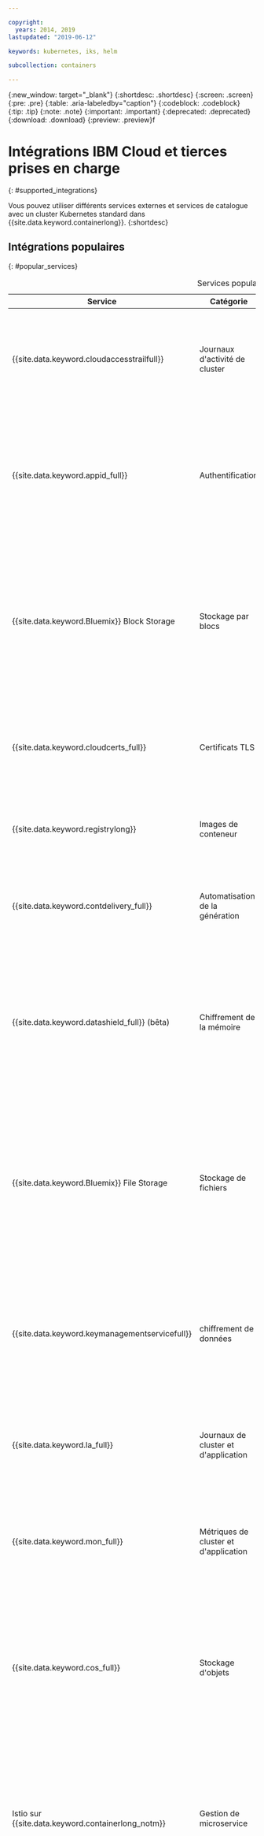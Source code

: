 ```yaml
---

copyright:
  years: 2014, 2019
lastupdated: "2019-06-12"

keywords: kubernetes, iks, helm

subcollection: containers

---
```


{:new_window: target="_blank"}
{:shortdesc: .shortdesc}
{:screen: .screen}
{:pre: .pre}
{:table: .aria-labeledby="caption"}
{:codeblock: .codeblock}
{:tip: .tip}
{:note: .note}
{:important: .important}
{:deprecated: .deprecated}
{:download: .download}
{:preview: .preview}f


# Intégrations IBM Cloud et tierces prises en charge
{: #supported_integrations}

Vous pouvez utiliser différents services externes et services de catalogue avec un cluster Kubernetes standard dans {{site.data.keyword.containerlong}}.
{:shortdesc}

## Intégrations populaires
{: #popular_services}

<table summary="Le tableau présente les services disponibles que vous pouvez ajouter à votre cluster et qui ont le plus de succès auprès des utilisateurs d'{{site.data.keyword.containerlong_notm}}. La lecture des lignes s'effectue de gauche à droite, avec le nom du service dans la première colonne et une description de ce service dans la seconde colonne.">
<caption>Services populaires</caption>
<thead>
<tr>
<th>Service</th>
<th>Catégorie </th>
<th>Description</th>
</tr>
</thead>
<tbody>
<tr>
<td>{{site.data.keyword.cloudaccesstrailfull}}</td>
<td>Journaux d'activité de cluster</td>
<td>Surveillez les activités d'administration intervenant dans votre cluster en analysant les journaux via Grafana. Pour plus d'informations sur ce service, voir la documentation d'[Activity Tracker](/docs/services/cloud-activity-tracker?topic=cloud-activity-tracker-getting-started). Pour plus d'informations sur les types d'événement dont vous pouvez assurer le suivi, voir [Evénements Activity Tracker](/docs/containers?topic=containers-at_events).</td>
</tr>
<tr>
<td>{{site.data.keyword.appid_full}}</td>
<td>Authentification</td>
<td>Ajoutez un niveau de sécurité à vos applications avec [{{site.data.keyword.appid_short}}](/docs/services/appid?topic=appid-getting-started) en obligeant les utilisateurs à se connecter. Pour l'authentification de demandes HTTP/HTTPS Web ou d'API vers votre application, vous pouvez intégrer {{site.data.keyword.appid_short_notm}} au service Ingress en utilisant l'[annotation Ingress d'authentification {{site.data.keyword.appid_short_notm}}](/docs/containers?topic=containers-ingress_annotation#appid-auth).</td>
</tr>
<tr>
<td>{{site.data.keyword.Bluemix}} Block Storage</td>
<td>Stockage par blocs</td>
<td>[{{site.data.keyword.Bluemix_notm}} Block Storage](/docs/infrastructure/BlockStorage?topic=BlockStorage-getting-started#getting-started) est une solution de stockage iSCSI persistant hautes performances que vous pouvez ajouter à vos applications en utilisant des volumes persistants (PV) Kubernetes. Utilisez du stockage par blocs pour déployer des applications avec état dans une zone unique ou sous forme de stockage haute performance pour des pods uniques. Pour plus d'informations sur la mise à disposition de stockage par blocs dans votre cluster, voir [Stockage de données sur {{site.data.keyword.Bluemix_notm}} Block Storage](/docs/containers?topic=containers-block_storage#block_storage)</td>
</tr>
<tr>
<td>{{site.data.keyword.cloudcerts_full}}</td>
<td>Certificats TLS</td>
<td>Vous pouvez utiliser <a href="/docs/services/certificate-manager?topic=certificate-manager-getting-started#getting-started" target="_blank">{{site.data.keyword.cloudcerts_long}} <img src="../icons/launch-glyph.svg" alt="Icône de lien externe"></a> pour stocker et gérer les certificats SSL pour vos applications. Pour plus d'informations, voir <a href="https://www.ibm.com/blogs/bluemix/2018/01/use-ibm-cloud-certificate-manager-ibm-cloud-container-service-deploy-custom-domain-tls-certificates/" target="_blank">Use {{site.data.keyword.cloudcerts_long_notm}} with {{site.data.keyword.containerlong_notm}} to deploy custom domain TLS Certificates <img src="../icons/launch-glyph.svg" alt="Icône de lien externe"></a>. </td>
</tr>
<tr>
<td>{{site.data.keyword.registrylong}}</td>
<td>Images de conteneur</td>
<td>Configurez votre propre référentiel d'images Docker sécurisé où vous pourrez stocker et partager des images en toute sécurité entre les utilisateurs du cluster. Pour plus d'informations, voir la <a href="/docs/services/Registry?topic=registry-getting-started" target="_blank">documentation {{site.data.keyword.registrylong}} <img src="../icons/launch-glyph.svg" alt="Icône de lien externe"></a>.</td>
</tr>
<tr>
<td>{{site.data.keyword.contdelivery_full}}</td>
<td>Automatisation de la génération</td>
<td>Permet d'automatiser vos générations d'applications et vos déploiements de conteneur sur les clusters Kubernetes en utilisant une chaîne d'outils. Pour plus d'informations sur la configuration, voir le blogue <a href="https://developer.ibm.com/recipes/tutorials/deploy-kubernetes-pods-to-the-bluemix-container-service-using-devops-pipelines/" target="_blank">Deploy Kubernetes pods to the {{site.data.keyword.containerlong_notm}} using DevOps Pipelines <img src="../icons/launch-glyph.svg" alt="Icône de lien externe"></a>. </td>
</tr>
<tr>
<td>{{site.data.keyword.datashield_full}} (bêta)</td>
<td>Chiffrement de la mémoire</td>
<td>Vous pouvez utiliser <a href="/docs/services/data-shield?topic=data-shield-getting-started#getting-started" target="_blank">{{site.data.keyword.datashield_short}} <img src="../icons/launch-glyph.svg" alt="Icône de lien externe"></a> pour chiffrer votre mémoire de données. {{site.data.keyword.datashield_short}} est intégré à la technologie Intel® Software Guard Extensions (SGX) et Fortanix® pour que le code et les données de vos charges de travail de conteneur {{site.data.keyword.Bluemix_notm}} soient protégés lors de leur utilisation. Le code d'application et les données s'exécutent dans des enclaves d'UC fortifiées, qui correspondent à des zones de mémoire sécurisées sur le noeud worker qui protègent les aspects critiques de l'application, ce qui permet de conserver le code et les données confidentiels et inchangés.</td>
</tr>
<tr>
<td>{{site.data.keyword.Bluemix}} File Storage</td>
<td>Stockage de fichiers</td>
<td>[{{site.data.keyword.Bluemix_notm}} File Storage](/docs/infrastructure/FileStorage?topic=FileStorage-getting-started#getting-started) est une solution de stockage de fichiers NFS persistant, rapide et flexible en réseau que vous pouvez ajouter à vos applications en utilisant des volumes persistants Kubernetes. Vous pouvez choisir entre des niveaux de stockage prédéfinis avec des tailles en gigaoctets (Go) et un nombre d'opérations d'entrée-sortie par seconde (IOPS) répondant aux exigences de vos charges de travail. Pour plus d'informations sur la mise à disposition de stockage de fichiers dans votre cluster, voir [Stockage de données sur {{site.data.keyword.Bluemix_notm}} File Storage](/docs/containers?topic=containers-file_storage#file_storage).</td>
</tr>
<tr>
<td>{{site.data.keyword.keymanagementservicefull}}</td>
<td>chiffrement de données</td>
<td>Chiffrez les valeurs confidentielles (secrets) Kubernetes figurant dans votre cluster en activant {{site.data.keyword.keymanagementserviceshort}}. Le chiffrement des valeurs confidentielles Kubernetes empêche des utilisateurs non autorisés d'accéder aux informations sensibles du cluster.<br>Pour configurer le chiffrement, voir <a href="/docs/containers?topic=containers-encryption#keyprotect">Chiffrement de valeurs confidentielles Kubernetes à l'aide de {{site.data.keyword.keymanagementserviceshort}}</a>.<br>Pour plus d'informations, voir la <a href="/docs/services/key-protect?topic=key-protect-getting-started-tutorial" target="_blank">documentation {{site.data.keyword.keymanagementserviceshort}} <img src="../icons/launch-glyph.svg" alt="Icône de lien externe"></a>.</td>
</tr>
<tr>
<td>{{site.data.keyword.la_full}}</td>
<td>Journaux de cluster et d'application</td>
<td>Ajoutez des fonctionnalités de gestion de journaux à votre cluster en déployant LogDNA en tant que service tiers sur vos noeuds worker afin de gérer les journaux à partir de vos conteneurs de pod. Pour plus d'informations, voir [Managing Kubernetes cluster logs with {{site.data.keyword.loganalysisfull_notm}} with LogDNA](/docs/services/Log-Analysis-with-LogDNA/tutorials?topic=LogDNA-kube#kube).</td>
</tr>
<tr>
<td>{{site.data.keyword.mon_full}}</td>
<td>Métriques de cluster et d'application</td>
<td>Gagnez en visibilité opérationnelle sur les performances et l'état de santé de vos applications en déployant Sysdig en tant que service tiers sur vos noeuds worker pour transférer des métriques à {{site.data.keyword.monitoringlong}}. Pour plus d'informations, voir [Analyzing metrics for an app that is deployed in a Kubernetes cluster](/docs/services/Monitoring-with-Sysdig/tutorials?topic=Sysdig-kubernetes_cluster#kubernetes_cluster). </td>
</tr>
<tr>
<td>{{site.data.keyword.cos_full}}</td>
<td>Stockage d'objets</td>
<td>Les données stockées avec {{site.data.keyword.cos_short}} sont chiffrées et disséminées entre plusieurs emplacements géographiques. Elles sont accessibles via HTTP en utilisant une API REST. Vous pouvez utiliser l'[image ibm-backup-restore](/docs/services/RegistryImages/ibm-backup-restore?topic=RegistryImages-ibmbackup_restore_starter) pour configurer le service de sorte à effectuer des sauvegardes ponctuelles ou planifiées pour les données figurant dans vos clusters. Pour plus d'informations sur le service, voir la <a href="/docs/services/cloud-object-storage?topic=cloud-object-storage-about" target="_blank">documentation {{site.data.keyword.cos_short}} <img src="../icons/launch-glyph.svg" alt="Icône de lien externe"></a>.</td>
</tr>
<tr>
<td>Istio sur {{site.data.keyword.containerlong_notm}}</td>
<td>Gestion de microservice</td>
<td><a href="https://www.ibm.com/cloud/info/istio" target="_blank">Istio <img src="../icons/launch-glyph.svg" alt="Icône de lien externe"></a> est un service open source qui fournit aux développeurs un moyen de connecter, sécuriser, gérer et surveiller un réseau de microservices, appelé également maillage de services, sur des plateformes d'orchestration de cloud. Istio sur {{site.data.keyword.containerlong}} propose une installation en une seule étape d'Istio dans votre cluster via un module complémentaire géré. En un seul clic, vous pouvez obtenir tous les composants de base d'Istio, des fonctions de suivi, de surveillance et de visualisation supplémentaires, ainsi que le modèle opérationnel d'application BookInfo. Pour commencer, voir [Utilisation du module complémentaire Istio géré (bêta)](/docs/containers?topic=containers-istio).</td>
</tr>
<tr>
<td>Knative</td>
<td>Applications sans serveur</td>
<td>[Knative ![Icône de lien externe](../icons/launch-glyph.svg "Icône de lien externe")](https://github.com/knative/docs) est une plateforme open source développée par IBM, Google, Pivotal, Red Hat, Cisco et d'autres firmes dans l'objectif d'étendre les capacités de Kubernetes pour vous aider à créer des applications modernes, conteneurisées, axées sur la source et sans serveur, en plus de votre cluster Kubernetes. Cette plateforme utilise une approche cohérente couvrant plusieurs infrastructures et langages de programmation pour permettre l'abstraction de la charge opérationnelle de construction, déploiement et gestion des charges de travail dans Kubernetes pour que les développeurs puissent se concentrer sur ce qui les intéresse le plus : le code source. Pour plus d'informations, voir [Déploiement d'applications sans serveur avec Knative](/docs/containers?topic=containers-serverless-apps-knative). </td>
</tr>
<tr>
<td>Portworx</td>
<td>Stockage pour les applications avec état</td>
<td>[Portworx ![Icône de lien externe](../icons/launch-glyph.svg "Icône de lien externe")](https://portworx.com/products/introduction/) est une solution de stockage SDS à haute disponibilité que vous pouvez utiliser pour gérer du stockage persistant pour vos bases de données conteneurisées et d'autres applications avec état, ou pour partager des données entre des pods sur plusieurs zones. Vous pouvez installer Portworx avec une charte Helm et mettre à disposition du stockage pour vos applications en utilisant des volumes persistants Kubernetes. Pour plus d'informations sur la configuration de Portworx dans votre cluster, voir [Stockage de données sur SDS (Software-Defined Storage) avec Portworx](/docs/containers?topic=containers-portworx#portworx).</td>
</tr>
<tr>
<td>Razee</td>
<td>Automatisation du déploiement</td>
<td>[Razee ![Icône de lien externe](../icons/launch-glyph.svg "Icône de lien externe")](https://razee.io/) est un projet open source qui automatise et gère le déploiement de ressources Kubernetes sur des clusters, des environnements et des fournisseurs de cloud, et vous aide à visualiser des informations de déploiement pour vos ressources afin de vous permettre de surveiller le processus de déploiement et détecter les problèmes de déploiement plus rapidement. Pour obtenir plus d'informations sur Razee et savoir comment le configurer dans votre cluster pour automatiser votre processus de déploiement, voir la [documentation Razee ![Icône de lien externe](../icons/launch-glyph.svg "Icône de lien externe")](https://github.com/razee-io/Razee).</td>
</tr>
</tbody>
</table>

<br />


## Services DevOps
{: #devops_services}

<table summary="Le tableau présente les services disponibles que vous pouvez ajouter à votre cluster pour ajouter des fonctionnalités DevOps supplémentaires. La lecture des lignes s'effectue de gauche à droite, avec le nom du service dans la première colonne et une description du service dans la deuxième colonne.">
<caption>Services DevOps</caption>
<thead>
<tr>
<th>Service</th>
<th>Description</th>
</tr>
</thead>
<tbody>
<tr>
<td>{{site.data.keyword.cfee_full_notm}}</td>
<td>Déployez et gérez votre propre plateforme Cloud Foundry en plus d'un cluster Kubernetes pour développer, conditionner, déployer et gérer des applications cloud natives et tirer parti de l'écosystème {{site.data.keyword.Bluemix_notm}} pour lier d'autres services à vos applications. Lorsque vous créez une instance {{site.data.keyword.cfee_full_notm}}, vous devez configurer votre cluster Kubernetes en choisissant le type de machine et les réseaux locaux virtuels (VLAN) pour vos noeuds worker. Votre cluster est ensuite mis à disposition avec {{site.data.keyword.containerlong_notm}} et {{site.data.keyword.cfee_full_notm}} est automatiquement déployé dans votre cluster. Pour plus d'informations sur la configuration d'{{site.data.keyword.cfee_full_notm}}, voir le [tutoriel d'initiation](/docs/cloud-foundry?topic=cloud-foundry-getting-started#getting-started). </td>
</tr>
<tr>
<td>Codeship</td>
<td>Vous pouvez utiliser <a href="https://codeship.com" target="_blank">Codeship <img src="../icons/launch-glyph.svg" alt="Icône de lien externe"></a> pour l'intégration et la distribution continues de conteneurs. Pour plus d'informations, voir <a href="https://www.ibm.com/blogs/bluemix/2017/10/using-codeship-pro-deploy-workloads-ibm-container-service/" target="_blank">Using Codeship Pro To Deploy Workloads to {{site.data.keyword.containerlong_notm}} <img src="../icons/launch-glyph.svg" alt="Icône de lien externe"></a>. </td>
</tr>
<tr>
<td>Grafeas</td>
<td>[Grafeas ![Icône de lien externe](../icons/launch-glyph.svg "Icône de lien externe")](https://grafeas.io) est un service open source d'intégration et de déploiement en continu (CI/CD) qui fournit une méthode commune pour extraire, stocker et échanger des métadonnées lors du processus de la chaîne d'approvisionnement de logiciel. Par exemple, si vous intégrez Grafeas dans votre processus de génération d'applications, Grafeas peut stocker des informations sur l'auteur de la demande de génération, les résultats d'analyse de vulnérabilité et la validation en terme d'assurance qualité pour que vous puissiez prendre une décision en connaissance de cause pour le déploiement d'une application en production. Vous pouvez utiliser ces métadonnées dans des audits ou pour prouver la conformité de votre chaîne d'approvisionnement de logiciel. </td>
</tr>
<tr>
<td>Helm</td>
<td> <a href="https://helm.sh" target="_blank">Helm <img src="../icons/launch-glyph.svg" alt="Icône de lien externe"></a> est un gestionnaire de package Kubernetes. Vous pouvez créer de nouvelles chartes Helm ou utiliser des chartes Helm préexistantes pour définir, installer et mettre à niveau des applications Kubernetes complexes qui s'exécutent dans les clusters {{site.data.keyword.containerlong_notm}}. <p>Pour plus d'informations, voir [Configuration de Helm dans {{site.data.keyword.containerlong_notm}}](/docs/containers?topic=containers-helm).</p></td>
</tr>
<tr>
<td>{{site.data.keyword.contdelivery_full}}</td>
<td>Permet d'automatiser vos générations d'applications et vos déploiements de conteneur sur les clusters Kubernetes en utilisant une chaîne d'outils. Pour plus d'informations sur la configuration, voir le blogue <a href="https://developer.ibm.com/recipes/tutorials/deploy-kubernetes-pods-to-the-bluemix-container-service-using-devops-pipelines/" target="_blank">Deploy Kubernetes pods to the {{site.data.keyword.containerlong_notm}} using DevOps Pipelines <img src="../icons/launch-glyph.svg" alt="Icône de lien externe"></a>. </td>
</tr>
<tr>
<td>Istio sur {{site.data.keyword.containerlong_notm}}</td>
<td><a href="https://www.ibm.com/cloud/info/istio" target="_blank">Istio <img src="../icons/launch-glyph.svg" alt="Icône de lien externe"></a> est un service open source qui fournit aux développeurs un moyen de connecter, sécuriser, gérer et surveiller un réseau de microservices, appelé également maillage de services, sur des plateformes d'orchestration de cloud. Istio sur {{site.data.keyword.containerlong}} propose une installation en une seule étape d'Istio dans votre cluster via un module complémentaire géré. En un seul clic, vous pouvez obtenir tous les composants de base d'Istio, des fonctions de suivi, de surveillance et de visualisation supplémentaires, ainsi que le modèle opérationnel d'application BookInfo. Pour commencer, voir [Utilisation du module complémentaire Istio géré (bêta)](/docs/containers?topic=containers-istio).</td>
</tr>
<tr>
<td>Jenkins X</td>
<td>Jenkins X est une plateforme d'intégration et de déploiement en continu Kubernetes native que vous pouvez utiliser pour automatiser votre processus de génération. Pour en savoir plus sur comment l'installer sur {{site.data.keyword.containerlong_notm}}, voir [Introducing the Jenkins X open source project ![Icône de lien externe](../icons/launch-glyph.svg "Icône de lien externe")](https://www.ibm.com/blogs/bluemix/2018/08/installing-jenkins-x-on-ibm-cloud-kubernetes-service/).</td>
</tr>
<tr>
<td>Knative</td>
<td>[Knative ![Icône de lien externe](../icons/launch-glyph.svg "Icône de lien externe")](https://github.com/knative/docs) est une plateforme open source développée par IBM, Google, Pivotal, Red Hat, Cisco et d'autres firmes dans l'objectif d'étendre les capacités de Kubernetes pour vous aider à créer des applications modernes, conteneurisées, axées sur la source et sans serveur, en plus de votre cluster Kubernetes. Cette plateforme utilise une approche cohérente couvrant plusieurs infrastructures et langages de programmation pour permettre l'abstraction de la charge opérationnelle de construction, déploiement et gestion des charges de travail dans Kubernetes pour que les développeurs puissent se concentrer sur ce qui les intéresse le plus : le code source. Pour plus d'informations, voir [Déploiement d'applications sans serveur avec Knative](/docs/containers?topic=containers-serverless-apps-knative). </td>
</tr>
<tr>
<td>Razee</td>
<td>[Razee ![Icône de lien externe](../icons/launch-glyph.svg "Icône de lien externe")](https://razee.io/) est un projet open source qui automatise et gère le déploiement de ressources Kubernetes sur des clusters, des environnements et des fournisseurs de cloud, et vous aide à visualiser des informations de déploiement pour vos ressources afin de vous permettre de surveiller le processus de déploiement et détecter les problèmes de déploiement plus rapidement. Pour obtenir plus d'informations sur Razee et savoir comment le configurer dans votre cluster pour automatiser votre processus de déploiement, voir la [documentation Razee ![Icône de lien externe](../icons/launch-glyph.svg "Icône de lien externe")](https://github.com/razee-io/Razee).</td>
</tr>
</tbody>
</table>

<br />


## Services de cloud hybride
{: #hybrid_cloud_services}

<table summary="Le tableau présente les services disponibles que vous pouvez connecter votre cluster à des centres de données sur site. La lecture des lignes s'effectue de gauche à droite, avec le nom du service dans la première colonne et une description de ce service dans la seconde colonne.">
<caption>Services de cloud hybride</caption>
<thead>
<tr>
<th>Service</th>
<th>Description</th>
</tr>
</thead>
<tbody>
  <tr>
    <td>{{site.data.keyword.BluDirectLink}}</td>
    <td>[{{site.data.keyword.Bluemix_notm}} Direct Link](/docs/infrastructure/direct-link?topic=direct-link-about-ibm-cloud-direct-link) vous permet de créer une connexion privée directe entre vos environnements de réseau distants et {{site.data.keyword.containerlong_notm}} sans routage sur l'Internet public. Les offres {{site.data.keyword.Bluemix_notm}} Direct Link sont utiles lorsque vous devez implémenter des charges de travail hybrides, des charges de travail inter-fournisseur, des transferts de données volumineux ou fréquents ou des charges de travail privées. Pour choisir une offre {{site.data.keyword.Bluemix_notm}} Direct Link et configurer une connexion {{site.data.keyword.Bluemix_notm}} Direct Link, voir [Initiation à  {{site.data.keyword.Bluemix_notm}} Direct Link](/docs/infrastructure/direct-link?topic=direct-link-get-started-with-ibm-cloud-direct-link#how-do-i-know-which-type-of-ibm-cloud-direct-link-i-need-) dans la documentation {{site.data.keyword.Bluemix_notm}} Direct Link. </td>
  </tr>
<tr>
  <td>Service VPN IPSec strongSwan</td>
  <td>Configurez un [service VPN IPSec strongSwan ![Icône de lien externe](../icons/launch-glyph.svg "Icône de lien externe")](https://www.strongswan.org/about.html) connectant de manière sécurisée votre cluster Kubernetes avec un réseau sur site. Le service VPN IPSec strongSwan fournit un canal de communication de bout en bout sécurisé sur Internet, basé sur l'ensemble de protocoles IPSec (Internet Protocol Security) aux normes de l'industrie. Pour configurer une connexion sécurisée entre votre cluster et un réseau sur site, [configurez et déployez le service VPN IPSec strongSwan](/docs/containers?topic=containers-vpn#vpn-setup) directement dans un pod de votre cluster.</td>
  </tr>
  </tbody>
  </table>

<br />


## Services de consignation et de surveillance
{: #health_services}
<table summary="Le tableau présente les services disponibles que vous pouvez ajouter à votre cluster pour ajouter des fonctionnalités supplémentaires de consignation et de surveillance. La lecture des lignes s'effectue de gauche à droite, avec le nom du service dans la première colonne, et une description du service dans la deuxième colonne.">
<caption>Services de consignation et de surveillance</caption>
<thead>
<tr>
<th>Service</th>
<th>Description</th>
</tr>
</thead>
<tbody>
<tr>
<td>CoScale</td>
<td>Vous pouvez surveiller les noeuds worker, les conteneurs, les jeux de répliques, les contrôleurs de réplication et les services à l'aide de <a href="https://www.newrelic.com/coscale" target="_blank">CoScale <img src="../icons/launch-glyph.svg" alt="Icône de lien externe"></a>. Pour plus d'informations, voir <a href="https://www.ibm.com/blogs/bluemix/2017/06/monitoring-ibm-bluemix-container-service-coscale/" target="_blank">Monitoring {{site.data.keyword.containerlong_notm}} with CoScale <img src="../icons/launch-glyph.svg" alt="Icône de lien externe"></a>. </td>
</tr>
<tr>
<td>Datadog</td>
<td>Vous pouvez surveiller votre cluster et examiner les performances de l'infrastructure et les métriques d'application à l'aide de <a href="https://www.datadoghq.com/" target="_blank">Datadog <img src="../icons/launch-glyph.svg" alt="Icône de lien externe"></a>. Pour plus d'informations, voir <a href="https://www.ibm.com/blogs/bluemix/2017/07/monitoring-ibm-bluemix-container-service-datadog/" target="_blank">Monitoring {{site.data.keyword.containerlong_notm}} with Datadog <img src="../icons/launch-glyph.svg" alt="Icône de lien externe"></a>. </td>
</tr>
<tr>
<td>{{site.data.keyword.cloudaccesstrailfull}}</td>
<td>Surveillez les activités d'administration intervenant dans votre cluster en analysant les journaux via Grafana. Pour plus d'informations sur ce service, voir la documentation d'[Activity Tracker](/docs/services/cloud-activity-tracker?topic=cloud-activity-tracker-getting-started). Pour plus d'informations sur les types d'événement dont vous pouvez assurer le suivi, voir [Evénements Activity Tracker](/docs/containers?topic=containers-at_events).</td>
</tr>
<tr>
<td>{{site.data.keyword.la_full_notm}}</td>
<td>Ajoutez des fonctionnalités de gestion de journaux à votre cluster en déployant LogDNA en tant que service tiers sur vos noeuds worker afin de gérer les journaux à partir de vos conteneurs de pod. Pour plus d'informations, voir [Managing Kubernetes cluster logs with {{site.data.keyword.loganalysisfull_notm}} with LogDNA](/docs/services/Log-Analysis-with-LogDNA/tutorials?topic=LogDNA-kube#kube).</td>
</tr>
<tr>
<td>{{site.data.keyword.mon_full_notm}}</td>
<td>Gagnez en visibilité opérationnelle sur les performances et l'état de santé de vos applications en déployant Sysdig en tant que service tiers sur vos noeuds worker pour transférer des métriques à {{site.data.keyword.monitoringlong}}. Pour plus d'informations, voir [Analyzing metrics for an app that is deployed in a Kubernetes cluster](/docs/services/Monitoring-with-Sysdig/tutorials?topic=Sysdig-kubernetes_cluster#kubernetes_cluster). </td>
</tr>
<tr>
<td>Instana</td>
<td> <a href="https://www.instana.com/" target="_blank">Instana <img src="../icons/launch-glyph.svg" alt="Icône de lien externe"></a> permet de surveiller les performances de l'infrastructure et des applications à l'aide d'une interface graphique qui reconnaît et mappe automatiquement vos applications. Instana capture toutes les demandes adressées à vos applications, que vous pouvez utiliser pour identifier et résoudre les problèmes et effectuer une analyse de leur cause première afin d'éviter qu'ils se reproduisent. Consultez l'article de blogue sur le <a href="https://www.instana.com/blog/precise-visibility-applications-ibm-bluemix-container-service/" target="_blank">déploiement d'Instana dans {{site.data.keyword.containerlong_notm}} <img src="../icons/launch-glyph.svg" alt="Icône de lien externe"></a> pour en savoir plus.</td>
</tr>
<tr>
<td>Prometheus</td>
<td>Prometheus est un outil open source de surveillance, de consignation et d'alerte conçu pour Kubernetes. Prometheus extrait des informations détaillées sur le cluster, les noeuds worker et l'état de santé du déploiement à partir des informations de consignation de Kubernetes. L'activité de l'UC, de la mémoire, des E-S et du réseau est collectée pour chaque conteneur qui s'exécute dans un cluster. Vous pouvez utiliser les données collectées dans des demandes ou des alertes personnalisées pour surveiller les performances et les charges de travail dans votre cluster.

<p>Pour utiliser Prometheus, suivez les <a href="https://github.com/coreos/prometheus-operator/tree/master/contrib/kube-prometheus" target="_blank">instructions CoreOS <img src="../icons/launch-glyph.svg" alt="Icône de lien externe"></a>.</p>
</td>
</tr>
<tr>
<td>Sematext</td>
<td>Vous pouvez afficher les métriques et les journaux de vos applications conteneurisées à l'aide de <a href="https://sematext.com/" target="_blank">Sematext <img src="../icons/launch-glyph.svg" alt="Icône de lien externe"></a>. Pour plus d'informations, voir la rubrique sur <a href="https://www.ibm.com/blogs/bluemix/2017/09/monitoring-logging-ibm-bluemix-container-service-sematext/" target="_blank">la surveillance et la consignation des conteneurs avec Sematext <img src="../icons/launch-glyph.svg" alt="Icône de lien externe"></a>. </td>
</tr>
<tr>
<td>Splunk</td>
<td>Importez et recherchez vos données de métriques, d'objets et de consignation Kubernetes dans Splunk en utilisant Splunk Connect for Kubernetes. Splunk Connect for Kubernetes est une collection de chartes Helm qui déploient le module Fluentd pris en charge par Splunk dans votre cluster Kubernetes, le plug-in Fluentd HTTP Event Collector (HEC) généré par Splunk pour envoyer des journaux et des métadonnées, ainsi qu'un déploiement de métriques pour capturer les métriques de votre cluster. Pour plus d'informations, voir <a href="https://www.ibm.com/blogs/bluemix/2019/02/solving-business-problems-with-splunk-on-ibm-cloud-kubernetes-service/" target="_blank">Solving Business Problems with Splunk on {{site.data.keyword.containerlong_notm}} <img src="../icons/launch-glyph.svg" alt="Icône de lien externe"></a>.</td>
</tr>
<tr>
<td>Weave Scope</td>
<td>[Weave Scope ![Icône de lien externe](../icons/launch-glyph.svg "Icône de lien externe")](https://www.weave.works/oss/scope/) fournit un diagramme visuel de vos ressources dans un cluster Kubernetes, notamment des services, pods, conteneurs, processus, noeuds, et autres. Weave Scope fournit des métriques interactives sur l'utilisation de l'UC et de la mémoire, ainsi que des outils pour suivi et exécution dans un conteneur.</li></ol>
</td>
</tr>
</tbody>
</table>

<br />



## Services de sécurité
{: #security_services}

Vous souhaitez avoir une vision globale de l'intégration des services de sécurité {{site.data.keyword.Bluemix_notm}} dans votre cluster ? Consultez le [tutoriel sur l'application de la sécurité de bout en bout pour une application en cloud](/docs/tutorials?topic=solution-tutorials-cloud-e2e-security).
{: shortdesc}

<table summary="Le tableau présente les services disponibles que vous pouvez ajouter à votre cluster pour ajouter des fonctionnalités de sécurité supplémentaires. La lecture des lignes s'effectue de gauche à droite, avec le nom du service dans la première colonne et une description du service dans la deuxième colonne.">
<caption>Services de sécurité</caption>
<thead>
<tr>
<th>Service</th>
<th>Description</th>
</tr>
</thead>
<tbody>
  <tr>
    <td>{{site.data.keyword.appid_full}}</td>
    <td>Ajoutez un niveau de sécurité à vos applications avec [{{site.data.keyword.appid_short}}](/docs/services/appid?topic=appid-getting-started) en obligeant les utilisateurs à se connecter. Pour l'authentification de demandes HTTP/HTTPS Web ou d'API vers votre application, vous pouvez intégrer {{site.data.keyword.appid_short_notm}} au service Ingress en utilisant l'[annotation Ingress d'authentification {{site.data.keyword.appid_short_notm}}](/docs/containers?topic=containers-ingress_annotation#appid-auth).</td>
  </tr>
<tr>
<td>Aqua Security</td>
  <td>En complément de <a href="/docs/services/va?topic=va-va_index" target="_blank">Vulnerability Advisor</a>, vous pouvez utiliser <a href="https://www.aquasec.com/" target="_blank">Aqua Security <img src="../icons/launch-glyph.svg" alt="Icône de lien externe"></a> pour renforcer la sécurité de vos déploiements de conteneurs en limitant ce que votre application est autorisée à effectuer. Pour plus d'informations, voir l'article <a href="https://blog.aquasec.com/securing-container-deployments-on-bluemix-with-aqua-security" target="_blank">Securing container deployments on {{site.data.keyword.Bluemix_notm}} with Aqua Security <img src="../icons/launch-glyph.svg" alt="Icône de lien externe"></a>. </td>
</tr>
<tr>
<td>{{site.data.keyword.cloudcerts_full}}</td>
<td>Vous pouvez utiliser <a href="/docs/services/certificate-manager?topic=certificate-manager-getting-started#getting-started" target="_blank">{{site.data.keyword.cloudcerts_long}} <img src="../icons/launch-glyph.svg" alt="Icône de lien externe"></a> pour stocker et gérer les certificats SSL pour vos applications. Pour plus d'informations, voir <a href="https://www.ibm.com/blogs/bluemix/2018/01/use-ibm-cloud-certificate-manager-ibm-cloud-container-service-deploy-custom-domain-tls-certificates/" target="_blank">Use {{site.data.keyword.cloudcerts_long_notm}} with {{site.data.keyword.containerlong_notm}} to deploy custom domain TLS Certificates <img src="../icons/launch-glyph.svg" alt="Icône de lien externe"></a>. </td>
</tr>
<tr>
  <td>{{site.data.keyword.datashield_full}} (bêta)</td>
  <td>Vous pouvez utiliser <a href="/docs/services/data-shield?topic=data-shield-getting-started#getting-started" target="_blank">{{site.data.keyword.datashield_short}} <img src="../icons/launch-glyph.svg" alt="Icône de lien externe"></a> pour chiffrer votre mémoire de données. {{site.data.keyword.datashield_short}} est intégré à la technologie Intel® Software Guard Extensions (SGX) et Fortanix® pour que le code et les données de vos charges de travail de conteneur {{site.data.keyword.Bluemix_notm}} soient protégés lors de leur utilisation. Le code d'application et les données s'exécutent dans des enclaves d'UC fortifiées, qui correspondent à des zones de mémoire sécurisées sur le noeud worker qui protègent les aspects critiques de l'application, ce qui permet de conserver le code et les données confidentiels et inchangés.</td>
</tr>
<tr>
  <td>{{site.data.keyword.registrylong}}</td>
  <td>Configurez votre propre référentiel d'images Docker sécurisé où vous pourrez stocker et partager des images en toute sécurité entre les utilisateurs du cluster. Pour plus d'informations, voir la <a href="/docs/services/Registry?topic=registry-getting-started" target="_blank">documentation {{site.data.keyword.registrylong}} <img src="../icons/launch-glyph.svg" alt="Icône de lien externe"></a>.</td>
</tr>
<tr>
  <td>{{site.data.keyword.keymanagementservicefull}}</td>
  <td>Chiffrez les valeurs confidentielles (secrets) Kubernetes figurant dans votre cluster en activant {{site.data.keyword.keymanagementserviceshort}}. Le chiffrement des valeurs confidentielles Kubernetes empêche des utilisateurs non autorisés d'accéder aux informations sensibles du cluster.<br>Pour configurer le chiffrement, voir <a href="/docs/containers?topic=containers-encryption#keyprotect">Chiffrement de valeurs confidentielles Kubernetes à l'aide de {{site.data.keyword.keymanagementserviceshort}}</a>.<br>Pour plus d'informations, voir la <a href="/docs/services/key-protect?topic=key-protect-getting-started-tutorial" target="_blank">documentation {{site.data.keyword.keymanagementserviceshort}} <img src="../icons/launch-glyph.svg" alt="Icône de lien externe"></a>.</td>
</tr>
<tr>
<td>NeuVector</td>
<td>Vous pouvez protéger vos conteneurs avec un pare-feu natif pour le cloud à l'aide de <a href="https://neuvector.com/" target="_blank">NeuVector <img src="../icons/launch-glyph.svg" alt="Icône de lien externe"></a>. Pour plus d'informations, voir <a href="https://www.ibm.com/us-en/marketplace/neuvector-container-security" target="_blank">NeuVector Container Security <img src="../icons/launch-glyph.svg" alt="Icône de lien externe"></a>. </td>
</tr>
<tr>
<td>Twistlock</td>
<td>En complément de <a href="/docs/services/va?topic=va-va_index" target="_blank">Vulnerability Advisor</a>, vous pouvez utiliser <a href="https://www.twistlock.com/" target="_blank">Twistlock <img src="../icons/launch-glyph.svg" alt="Icône de lien externe"></a> pour gérer les pare-feux, la protection contre les menaces et les réponses aux incidents. Pour plus d'informations, voir <a href="https://www.ibm.com/blogs/bluemix/2017/07/twistlock-ibm-bluemix-container-service/" target="_blank">Twistlock on {{site.data.keyword.containerlong_notm}} <img src="../icons/launch-glyph.svg" alt="Icône de lien externe"></a>. </td>
</tr>
</tbody>
</table>

<br />



## Services de stockage
{: #storage_services}
<table summary="Le tableau présente les services disponibles que vous pouvez ajouter à votre cluster pour ajouter des capacités de stockage persistant. La lecture des lignes s'effectue de gauche à droite, avec le nom du service dans la première colonne, et une description du service dans la deuxième colonne.">
<caption>Services de stockage</caption>
<thead>
<tr>
<th>Service</th>
<th>Description</th>
</tr>
</thead>
<tbody>
<tr>
  <td>Heptio Velero</td>
  <td>Vous pouvez utiliser <a href="https://github.com/heptio/velero" target="_blank">Heptio Velero <img src="../icons/launch-glyph.svg" alt="Icône de lien externe"></a> pour effectuer une sauvegarde et restauration des ressources de cluster et des volumes persistants. Pour plus d'informations, voir la documentation Heptio Velero sur les <a href="https://github.com/heptio/velero/blob/release-0.9/docs/use-cases.md" target="_blank">cas d'utilisation pour la reprise après incident et la migration de cluster <img src="../icons/launch-glyph.svg" alt="Icône de lien externe"></a>.</td>
</tr>
<tr>
  <td>{{site.data.keyword.Bluemix_notm}} Block Storage</td>
  <td>[{{site.data.keyword.Bluemix_notm}} Block Storage](/docs/infrastructure/BlockStorage?topic=BlockStorage-getting-started#getting-started) est une solution de stockage iSCSI persistant hautes performances que vous pouvez ajouter à vos applications en utilisant des volumes persistants (PV) Kubernetes. Utilisez du stockage par blocs pour déployer des applications avec état dans une zone unique ou sous forme de stockage haute performance pour des pods uniques. Pour plus d'informations sur la mise à disposition de stockage par blocs dans votre cluster, voir [Stockage de données sur {{site.data.keyword.Bluemix_notm}} Block Storage](/docs/containers?topic=containers-block_storage#block_storage)</td>
  </tr>
<tr>
  <td>{{site.data.keyword.cos_full}}</td>
  <td>Les données stockées avec {{site.data.keyword.cos_short}} sont chiffrées et disséminées entre plusieurs emplacements géographiques. Elles sont accessibles via HTTP en utilisant une API REST. Vous pouvez utiliser l'[image ibm-backup-restore](/docs/services/RegistryImages/ibm-backup-restore?topic=RegistryImages-ibmbackup_restore_starter) pour configurer le service de sorte à effectuer des sauvegardes ponctuelles ou planifiées pour les données figurant dans vos clusters. Pour plus d'informations sur le service, voir la <a href="/docs/services/cloud-object-storage?topic=cloud-object-storage-about" target="_blank">documentation {{site.data.keyword.cos_short}} <img src="../icons/launch-glyph.svg" alt="Icône de lien externe"></a>.</td>
</tr>
  <tr>
  <td>{{site.data.keyword.Bluemix_notm}} File Storage</td>
  <td>[{{site.data.keyword.Bluemix_notm}} File Storage](/docs/infrastructure/FileStorage?topic=FileStorage-getting-started#getting-started) est une solution de stockage de fichiers NFS persistant, rapide et flexible en réseau que vous pouvez ajouter à vos applications en utilisant des volumes persistants Kubernetes. Vous pouvez choisir entre des niveaux de stockage prédéfinis avec des tailles en gigaoctets (Go) et un nombre d'opérations d'entrée-sortie par seconde (IOPS) répondant aux exigences de vos charges de travail. Pour plus d'informations sur la mise à disposition de stockage de fichiers dans votre cluster, voir [Stockage de données sur {{site.data.keyword.Bluemix_notm}} File Storage](/docs/containers?topic=containers-file_storage#file_storage).</td>
  </tr>
  <tr>
    <td>Portworx</td>
    <td>[Portworx ![Icône de lien externe](../icons/launch-glyph.svg "Icône de lien externe")](https://portworx.com/products/introduction/) est une solution de stockage SDS à haute disponibilité que vous pouvez utiliser pour gérer du stockage persistant pour vos bases de données conteneurisées et d'autres applications avec état, ou pour partager des données entre des pods sur plusieurs zones. Vous pouvez installer Portworx avec une charte Helm et mettre à disposition du stockage pour vos applications en utilisant des volumes persistants Kubernetes. Pour plus d'informations sur la configuration de Portworx dans votre cluster, voir [Stockage de données sur SDS (Software-Defined Storage) avec Portworx](/docs/containers?topic=containers-portworx#portworx).</td>
  </tr>
</tbody>
</table>

<br />


## Services de base de données
{: #database_services}

<table summary="Le tableau présente les services disponibles que vous pouvez ajouter à votre cluster pour ajouter des fonctionnalités de base de données. La lecture des lignes s'effectue de gauche à droite, avec le nom du service dans la première colonne et une description du service dans la deuxième colonne.">
<caption>Services de base de données</caption>
<thead>
<tr>
<th>Service</th>
<th>Description</th>
</tr>
</thead>
<tbody>
  <tr>
    <td>{{site.data.keyword.blockchainfull_notm}} Platform 2.0 bêta</td>
    <td>Déployez et gérez votre propre service {{site.data.keyword.blockchainfull_notm}} Platform sur {{site.data.keyword.containerlong_notm}}. Avec {{site.data.keyword.blockchainfull_notm}} Platform 2.0, vous pouvez héberger des réseaux {{site.data.keyword.blockchainfull_notm}} ou créer des organisations qui peuvent rejoindre d'autres réseaux {{site.data.keyword.blockchainfull_notm}} 2.0. Pour plus d'informations sur la configuration d'{{site.data.keyword.blockchainfull_notm}} dans {{site.data.keyword.containerlong_notm}}, voir [A propos d'{{site.data.keyword.blockchainfull_notm}} Platform 2.0 (version bêta gratuite)](/docs/services/blockchain?topic=blockchain-ibp-console-overview#ibp-console-overview).</td>
  </tr>
<tr>
  <td>Bases de données cloud</td>
  <td>Vous pouvez faire choix parmi toute une gamme de services de base de données {{site.data.keyword.Bluemix_notm}}, notamment {{site.data.keyword.composeForMongoDB_full}} ou {{site.data.keyword.cloudantfull}} pour déployer des solutions de base de données évolutives à haute disponibilité dans votre cluster. Pour obtenir une liste des bases de données disponibles, voir le [catalogue {{site.data.keyword.Bluemix_notm}} ![Icône de lien externe](../icons/launch-glyph.svg "Icône de lien externe")](https://cloud.ibm.com/catalog?category=databases).  </td>
  </tr>
  </tbody>
  </table>
